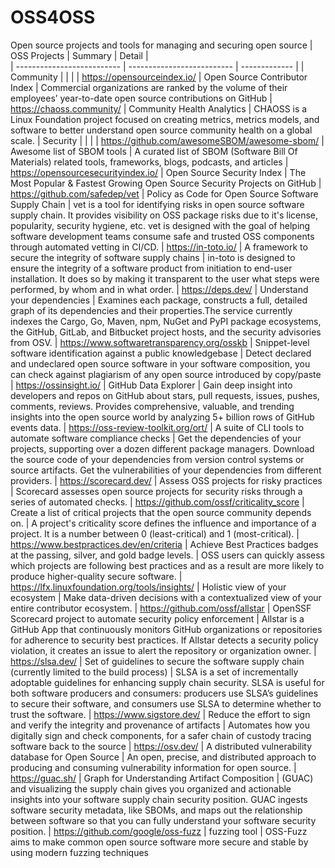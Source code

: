 # OSS4OSS
Open source projects and tools for managing and securing open source
| OSS Projects                        | Summary                       | Detail |  
| --------------------------          | --------------------------    | ------------- |
| Community                           |                               |               | 
| https://opensourceindex.io/         | Open Source Contributor Index | Commercial organizations are ranked by the volume of their employees’ year-to-date open source contributions on GitHub
| https://chaoss.community/           | Community Health Analytics    | CHAOSS is a Linux Foundation project focused on creating metrics, metrics models, and software to better understand open source community health on a global scale.
| Security                            |                               |               |
| https://github.com/awesomeSBOM/awesome-sbom/ | Awesome list of SBOM tools | A curated list of SBOM (Software Bill Of Materials) related tools, frameworks, blogs, podcasts, and articles 
| https://opensourcesecurityindex.io/ | Open Source Security Index    | The Most Popular & Fastest Growing Open Source Security Projects on GitHub
| https://github.com/safedep/vet | Policy as Code for Open Source Software Supply Chain | vet is a tool for identifying risks in open source software supply chain. It provides visibility on OSS package risks due to it's license, popularity, security hygiene, etc. vet is designed with the goal of helping software development teams consume safe and trusted OSS components through automated vetting in CI/CD. 
| https://in-toto.io/                 | A framework to secure the integrity of software supply chains | in-toto is designed to ensure the integrity of a software product from initiation to end-user installation. It does so by making it transparent to the user what steps were performed, by whom and in what order. 
| https://deps.dev/                   | Understand your dependencies  | Examines each package, constructs a full, detailed graph of its dependencies and their properties.The service currently indexes the Cargo, Go, Maven, npm, NuGet and PyPI package ecosystems, the GitHub, GitLab, and Bitbucket project hosts, and the security advisories from OSV. 
| https://www.softwaretransparency.org/osskb | Snippet-level software identification against a public knowledgebase | Detect declared and undeclared open source software in your software composition, you can check against plagiarism of any open source introduced by copy/paste     
| https://ossinsight.io/ | GitHub Data Explorer | Gain deep insight into developers and repos on GitHub about stars, pull requests, issues, pushes, comments, reviews. Provides comprehensive, valuable, and trending insights into the open source world by analyzing 5+ billion rows of GitHub events data.
| https://oss-review-toolkit.org/ort/ | A suite of CLI tools to automate software compliance checks | Get the dependencies of your projects, supporting over a dozen different package managers. Download the source code of your dependencies from version control systems or source artifacts. Get the vulnerabilities of your dependencies from different providers.
| https://scorecard.dev/ | Assess OSS projects for risky practices | Scorecard assesses open source projects for security risks through a series of automated checks.
| https://github.com/ossf/criticality_score | Create a list of critical projects that the open source community depends on. | A project's criticality score defines the influence and importance of a project. It is a number between 0 (least-critical) and 1 (most-critical).
| https://www.bestpractices.dev/en/criteria | Achieve Best Practices badges at the passing, silver, and gold badge levels. | OSS users can quickly assess which projects are following best practices and as a result are more likely to produce higher-quality secure software.
| https://lfx.linuxfoundation.org/tools/insights/ | Holistic view of your ecosystem | Make data-driven decisions with a contextualized view of your entire contributor ecosystem.
| https://github.com/ossf/allstar | OpenSSF Scorecard project to automate security policy enforcement | Allstar is a GitHub App that continuously monitors GitHub organizations or repositories for adherence to security best practices. If Allstar detects a security policy violation, it creates an issue to alert the repository or organization owner.
| https://slsa.dev/ | Set of guidelines to secure the software supply chain (currently limited to the build process) | SLSA is a set of incrementally adoptable guidelines for enhancing supply chain security. SLSA is useful for both software producers and consumers: producers use SLSA’s guidelines to secure their software, and consumers use SLSA to determine whether to trust the software.
| https://www.sigstore.dev/ | Reduce the effort to sign and verify the integrity and provenance of artifacts | Automates how you digitally sign and check components, for a safer chain of custody tracing software back to the source
| https://osv.dev/ | A distributed vulnerability database for Open Source | An open, precise, and distributed approach to producing and consuming vulnerability information for open source.
| https://guac.sh/ | Graph for Understanding Artifact Composition | (GUAC) and visualizing the supply chain gives you organized and actionable insights into your software supply chain security position. GUAC ingests software security metadata, like SBOMs, and maps out the relationship between software so that you can fully understand your software security position.
| https://github.com/google/oss-fuzz | fuzzing tool | OSS-Fuzz aims to make common open source software more secure and stable by using modern fuzzing techniques
